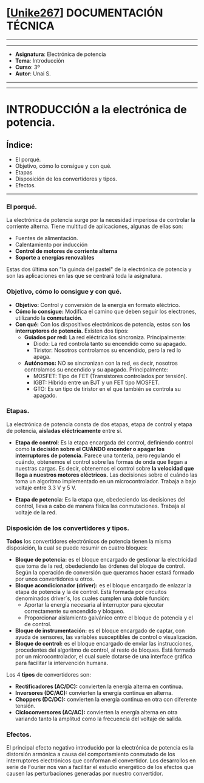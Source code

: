 # [[Unike267](https://github.com/Unike267)] DOCUMENTACIÓN TÉCNICA
---
---

- **Asignatura**: Electrónica de potencia
- **Tema**: Introducción
- **Curso**: 3º 
- **Autor**: Unai S.

---
---

# INTRODUCCIÓN a la electrónica de potencia.

## Índice:
- El porqué.
- Objetivo, cómo lo consigue y con qué.
- Etapas
- Disposición de los convertidores y tipos.
- Efectos.

---
### El porqué.
La electrónica de potencia surge por la necesidad imperiosa de controlar la corriente alterna. Tiene multitud de aplicaciones, algunas de ellas son:

- Fuentes de alimentación.
- Calentamiento por inducción
- **Control de motores de corriente alterna**
- **Soporte a energías renovables**

Estas dos última son "la guinda del pastel" de la electrónica de potencia y son las aplicaciones en las que se centrará toda la asignatura.

### Objetivo, cómo lo consigue y con qué.

- **Objetivo:** Control y conversión de la energía en formato eléctrico.
- **Cómo lo consigue:** Modifica el camino que deben seguir los electrones, utilizando la **conmutación**.
- **Con qué:** Con los dispositivos electrónicos de potencia, estos son **los interruptores de potencia.** Existen dos tipos:
    + **Guiados por red:** La red eléctrica los sincroniza. Principalmente:
        * Diodo: La red controla tanto su encendido como su apagado.
        * Tiristor: Nosotros controlamos su encendido, pero la red lo apaga.
    + **Autónomos:** NO se sincronizan con la red, es decir, nosotros controlamos su encendido y su apagado. Principalmente:
        * MOSFET: Tipo de FET (Transistores controlados por tensión).
        * IGBT: Híbrido entre un BJT y un FET tipo MOSFET.
        * GTO: Es un tipo de tiristor en el que también se controla su apagado. 

### Etapas.

La electrónica de potencia consta de dos etapas, etapa de control y etapa de potencia, **aisladas eléctricamente** entre sí.
- **Etapa de control**: Es la etapa encargada del control, definiendo control como **la decisión sobre el CUÁNDO encender o apagar los interruptores de potencia**.
Parece una tontería, pero regulando el cuándo, obtenemos el control sobre las formas de onda que llegan a nuestras cargas. Es decir, obtenemos el control sobre **la velocidad que llega a nuestros motores eléctricos.**
Las decisiones sobre el cuándo las toma un algoritmo implementado en un microcontrolador.
Trabaja a bajo voltaje entre 3.3 V y 5 V.

- **Etapa de potencia**: Es la etapa que, obedeciendo las decisiones del control, lleva a cabo de manera física las conmutaciones. 
Trabaja al voltaje de la red.

### Disposición de los convertidores y tipos.

**Todos** los convertidores electrónicos de potencia tienen la misma disposición, la cual se puede resumir en cuatro bloques:
- **Bloque de potencia:** es el bloque encargado de gestionar la electricidad que toma de la red, obedeciendo las órdenes del bloque de control. Según la operación de conversión que queramos hacer estará formado por unos convertidores u otros. 
- **Bloque acondicionador (driver):** es el bloque encargado de enlazar la etapa de potencia y la de control. Está formada por circuitos denominados driver´s, los cuales cumplen una doble función: 
    + Aportar la energía necesaria al interruptor para ejecutar correctamente su encendido y bloqueo. 
    + Proporcionar aislamiento galvánico entre el bloque de potencia y el de control.
- **Bloque de instrumentación:** es el bloque encargado de captar, con ayuda de sensores, las variables susceptibles de control o visualización.
- **Bloque de control:** es el bloque encargado de enviar las instrucciones, procedentes del algoritmo de control, al resto de bloques. Está formado por un microcontrolador, el cual suele dotarse de una interface gráfica para facilitar la intervención humana.

Los 4 **tipos** de convertidores son:
- **Rectificadores (AC/DC):** convierten la energía alterna en continua.
- **Inversores (DC/AC):** convierten la energía continua en alterna.
- **Choppers (DC/DC):** convierten la energía continua en otra con diferente tensión.
- **Cicloconversores (AC/AC):** convierten la energía alterna en otra variando tanto la amplitud como la frecuencia del voltaje de salida.

### Efectos.

El principal efecto negativo introducido por la electrónica de potencia es la distorsión armónica a causa del comportamiento conmutado de los interruptores electrónicos que conforman el convertidor. 
Los desarrollos en serie de Fourier nos van a facilitar el estudio energético de los efectos que causen las perturbaciones generadas por nuestro convertidor. 





